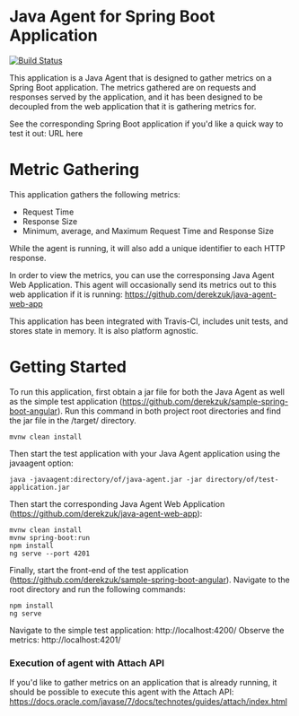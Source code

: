# Java Agent for Spring Boot Application

[![Build Status](https://travis-ci.org/derekzuk/java-agent-spring-boot.svg?branch=master)](https://travis-ci.org/derekzuk/java-agent-spring-boot)

This application is a Java Agent that is designed to gather metrics on a Spring Boot application. The metrics gathered are on requests and responses served by the application, and it has been designed to be decoupled from the web application that it is gathering metrics for.

See the corresponding Spring Boot application if you'd like a quick way to test it out: URL here

# Metric Gathering
This application gathers the following metrics:
- Request Time
- Response Size
- Minimum, average, and Maximum Request Time and Response Size

While the agent is running, it will also add a unique identifier to each HTTP response.

In order to view the metrics, you can use the corresponsing Java Agent Web Application. This agent will occasionally send its metrics out to this web application if it is running: https://github.com/derekzuk/java-agent-web-app

This application has been integrated with Travis-CI, includes unit tests, and stores state in memory. It is also platform agnostic.

# Getting Started
To run this application, first obtain a jar file for both the Java Agent as well as the simple test application (https://github.com/derekzuk/sample-spring-boot-angular). Run this command in both project root directories and find the jar file in the /target/ directory.
```
mvnw clean install
```
Then start the test application with your Java Agent application using the javaagent option:
```
java -javaagent:directory/of/java-agent.jar -jar directory/of/test-application.jar
```
Then start the corresponding Java Agent Web Application (https://github.com/derekzuk/java-agent-web-app):
```
mvnw clean install
mvnw spring-boot:run
npm install
ng serve --port 4201
```
Finally, start the front-end of the test application (https://github.com/derekzuk/sample-spring-boot-angular). Navigate to the root directory and run the following commands:
```
npm install
ng serve
```
Navigate to the simple test application: http://localhost:4200/
Observe the metrics: http://localhost:4201/

### Execution of agent with Attach API

If you'd like to gather metrics on an application that is already running, it should be possible to execute this agent with the Attach API: https://docs.oracle.com/javase/7/docs/technotes/guides/attach/index.html
